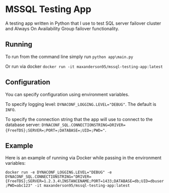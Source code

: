 # MSSQL Testing App

A testing app written in Python that I use to test SQL server failover cluster and Always On Availability Group failover functionality.

## Running

To run from the command line simply run `python app\main.py`

Or run via docker `docker run -it maxanderson95/mssql-testing-app:latest`

## Configuration

You can specify configuration using environment variables.

To specify logging level: `DYNACONF_LOGGING.LEVEL="DEBUG"`. The default is `INFO`.

To specify the connection string that the app will use to connect to the database server: `DYNACONF_SQL.CONNECTIONSTRING=DRIVER={FreeTDS};SERVER=;PORT=;DATABASE=;UID=;PWD="`.

## Example

Here is an example of running via Docker while passing in the environment variables:

`docker run -e DYNACONF_LOGGING.LEVEL="DEBUG" -e DYNACONF_SQL.CONNECTIONSTRING="DRIVER={FreeTDS};SERVER=1.2.3.4\INSTANCENAME;PORT=1433;DATABASE=db;UID=dbuser;PWD=abc123" -it maxanderson95/mssql-testing-app:latest`